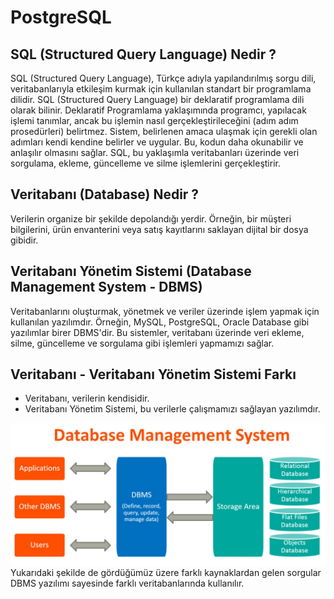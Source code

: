 # PostgreSQL

## SQL (Structured Query Language) Nedir ? 
SQL (Structured Query Language), Türkçe adıyla yapılandırılmış sorgu dili, veritabanlarıyla etkileşim kurmak için kullanılan standart bir programlama dilidir. SQL (Structured Query Language) bir deklaratif programlama dili olarak bilinir. Deklaratif Programlama yaklaşımında  programcı, yapılacak işlemi tanımlar, ancak bu işlemin nasıl gerçekleştirileceğini (adım adım prosedürleri) belirtmez. Sistem, belirlenen amaca ulaşmak için gerekli olan adımları kendi kendine belirler ve uygular. Bu, kodun daha okunabilir ve anlaşılır olmasını sağlar.  SQL, bu yaklaşımla veritabanları üzerinde veri sorgulama, ekleme, güncelleme ve silme işlemlerini gerçekleştirir. 

## Veritabanı (Database) Nedir ?
Verilerin organize bir şekilde depolandığı yerdir. Örneğin, bir müşteri bilgilerini, ürün envanterini veya satış kayıtlarını saklayan dijital bir dosya gibidir.

## Veritabanı Yönetim Sistemi (Database Management System - DBMS)
Veritabanlarını oluşturmak, yönetmek ve veriler üzerinde işlem yapmak için kullanılan yazılımdır. Örneğin, MySQL, PostgreSQL, Oracle Database gibi yazılımlar birer DBMS'dir. Bu sistemler, veritabanı üzerinde veri ekleme, silme, güncelleme ve sorgulama gibi işlemleri yapmamızı sağlar.

## Veritabanı - Veritabanı Yönetim Sistemi Farkı 
- Veritabanı, verilerin kendisidir.
- Veritabanı Yönetim Sistemi, bu verilerle çalışmamızı sağlayan yazılımdır.

![image info](/images/dbs.jpeg)
Yukarıdaki şekilde de gördüğümüz üzere farklı kaynaklardan gelen sorgular DBMS yazılımı sayesinde farklı veritabanlarında kullanılır.
